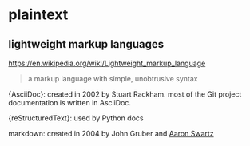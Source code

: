 # plaintext

lightweight markup languages
----------------------------

https://en.wikipedia.org/wiki/Lightweight_markup_language

> a markup language with simple, unobtrusive syntax

{AsciiDoc}:
  created in 2002 by Stuart Rackham.
  most of the Git project documentation is written in AsciiDoc.

{reStructuredText}:
  used by Python docs

markdown:
  created in 2004 by John Gruber and [Aaron Swartz](aaron_swartz.md)
